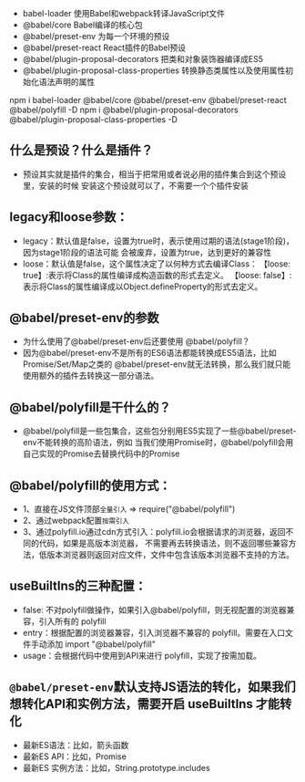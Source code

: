 - babel-loader 使用Babel和webpack转译JavaScript文件
- @babel/core Babel编译的核心包
- @babel/preset-env 为每一个环境的预设
- @babel/preset-react React插件的Babel预设
- @babel/plugin-proposal-decorators 把类和对象装饰器编译成ES5
- @babel/plugin-proposal-class-properties 转换静态类属性以及使用属性初始化语法声明的属性

npm i babel-loader @babel/core @babel/preset-env @babel/preset-react @babel/polyfill -D
npm i @babel/plugin-proposal-decorators @babel/plugin-proposal-class-properties -D

## 什么是预设？什么是插件？
- 预设其实就是插件的集合，相当于把常用或者说必用的插件集合到这个预设里，安装的时候
安装这个预设就可以了，不需要一个个插件安装

## legacy和loose参数：
- legacy：默认值是false，设置为true时，表示使用过期的语法(stage1阶段)，因为stage1阶段的语法可能
会被废弃，设置为true，达到更好的兼容性
- loose：默认值是false，这个属性决定了以何种方式去编译Class：
   【loose: true】:表示将Class的属性编译成构造函数的形式去定义。
   【loose: false】:表示将Class的属性编译成以Object.defineProperty的形式去定义。

## @babel/preset-env的参数
- 为什么使用了@babel/preset-env后还要使用 @babel/polyfill？
- 因为@babel/preset-env不是所有的ES6语法都能转换成ES5语法，比如Promise/Set/Map之类的
  @babel/preset-env就无法转换，那么我们就只能使用额外的插件去转换这一部分语法。

## @babel/polyfill是干什么的？
- @babel/polyfill是一些包集合，这些包分别用ES5实现了一些@babel/preset-env不能转换的高阶语法，例如
当我们使用Promise时，@babel/polyfill会用自己实现的Promise去替换代码中的Promise

## @babel/polyfill的使用方式：
- 1、直接在JS文件顶部`全量引入` => require("@babel/polyfill")
- 2、通过webpack配置`按需引入`
- 3、通过polyfill.io通过cdn方式引入：polyfill.io会根据请求的浏览器，返回不同的代码，如果是高版本浏览器，
不需要再去转换语法，则不返回哪些兼容方法，低版本浏览器则返回对应文件，文件中包含该版本浏览器不支持的方法。

## useBuiltIns的三种配置：
- false: 不对polyfill做操作，如果引入@babel/polyfill，则无视配置的浏览器兼容，引入所有的 polyfill
- entry：根据配置的浏览器兼容，引入浏览器不兼容的 polyfill。需要在入口文件手动添加 import "@babel/polyfill"
- usage：会根据代码中使用到API来进行 polyfill，实现了按需加载。

## `@babel/preset-env`默认支持JS语法的转化，如果我们想转化API和实例方法，需要开启 useBuiltIns 才能转化
- 最新ES语法：比如，箭头函数
- 最新ES API：比如，Promise
- 最新ES 实例方法：比如，String.prototype.includes